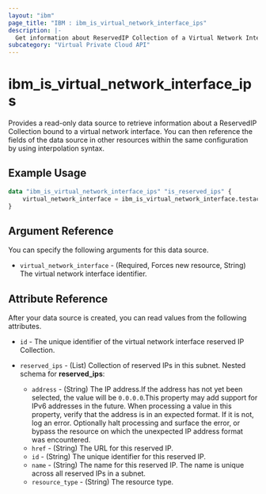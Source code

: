 ```yaml
---
layout: "ibm"
page_title: "IBM : ibm_is_virtual_network_interface_ips"
description: |-
  Get information about ReservedIP Collection of a Virtual Network Interface
subcategory: "Virtual Private Cloud API"
---
```


# ibm_is_virtual_network_interface_ips

Provides a read-only data source to retrieve information about a ReservedIP Collection bound to a virtual network interface. You can then reference the fields of the data source in other resources within the same configuration by using interpolation syntax.

## Example Usage

```terraform
data "ibm_is_virtual_network_interface_ips" "is_reserved_ips" {
	virtual_network_interface = ibm_is_virtual_network_interface.testacc_vni.id
}
```

## Argument Reference

You can specify the following arguments for this data source.

- `virtual_network_interface` - (Required, Forces new resource, String) The virtual network interface identifier.

## Attribute Reference

After your data source is created, you can read values from the following attributes.

- `id` - The unique identifier of the virtual network interface reserved IP Collection.

- `reserved_ips` - (List) Collection of reserved IPs in this subnet.
	Nested schema for **reserved_ips**:
	- `address` - (String) The IP address.If the address has not yet been selected, the value will be `0.0.0.0`.This property may add support for IPv6 addresses in the future. When processing a value in this property, verify that the address is in an expected format. If it is not, log an error. Optionally halt processing and surface the error, or bypass the resource on which the unexpected IP address format was encountered.
	- `href` - (String) The URL for this reserved IP.
	- `id` - (String) The unique identifier for this reserved IP.
	- `name` - (String) The name for this reserved IP. The name is unique across all reserved IPs in a subnet.
	- `resource_type` - (String) The resource type.

